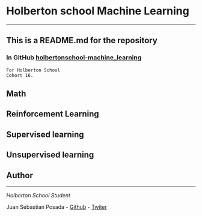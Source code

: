 # Holberton school Machine Learning
***
## This is a README.md for the repository
### In GitHub [holbertonschool-machine_learning]()
```
For Holberton School
Cohort 16.
```
## Math

## Reinforcement Learning

## Supervised learning

## Unsupervised learning

## Author
***
*Holberton School Student*

Juan Sebastian Posada  - [Github](https://github.com/Juansepo13) - [Twiter](https://twitter.com/@JuanSeb35904130)